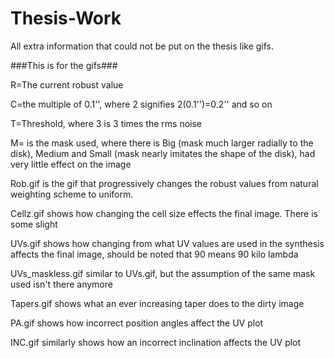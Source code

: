 # Thesis-Work
All extra information that could not be put on the thesis like gifs.

###This is for the gifs###

R=The current robust value

C=the multiple of 0.1'', where 2 signifies 2(0.1'')=0.2'' and so on

T=Threshold, where 3 is 3 times the rms noise

M= is the mask used, where there is Big (mask much larger radially to the disk), Medium and Small (mask nearly imitates the shape of the disk), had very little effect on the image 

Rob.gif is the gif that progressively changes the robust values from natural weighting scheme to uniform.

Cellz.gif shows how changing the cell size effects the final image. There is some slight 

UVs.gif shows how changing from what UV values are used in the synthesis affects the final image, should be noted that 90 means 90 kilo lambda

UVs_maskless.gif similar to UVs.gif, but the assumption of the same mask used isn't there anymore

Tapers.gif shows what an ever increasing taper does to the dirty image

PA.gif shows how incorrect position angles affect the UV plot

INC.gif similarly shows how an incorrect inclination affects the UV plot
